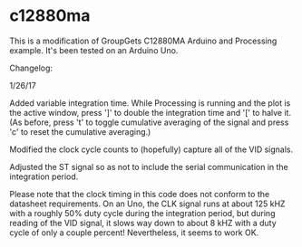 # c12880ma
This is a modification of GroupGets C12880MA Arduino and Processing example. It's been tested on an Arduino Uno.

Changelog:

1/26/17

Added variable integration time. While Processing is running and the plot is the active window, press ']' to double the integration time and '[' to halve it. (As before, press 't' to toggle cumulative averaging of the signal and press 'c' to reset the cumulative averaging.)

Modified the clock cycle counts to (hopefully) capture all of the VID signals.

Adjusted the ST signal so as not to include the serial communication in the integration period.

Please note that the clock timing in this code does not conform to the datasheet requirements. On an Uno, the CLK signal runs at about 125 kHZ with a roughly 50% duty cycle during the integration period, but during reading of the VID signal, it slows way down to about 8 kHZ with a duty cycle of only a couple percent! Nevertheless, it seems to work OK.
